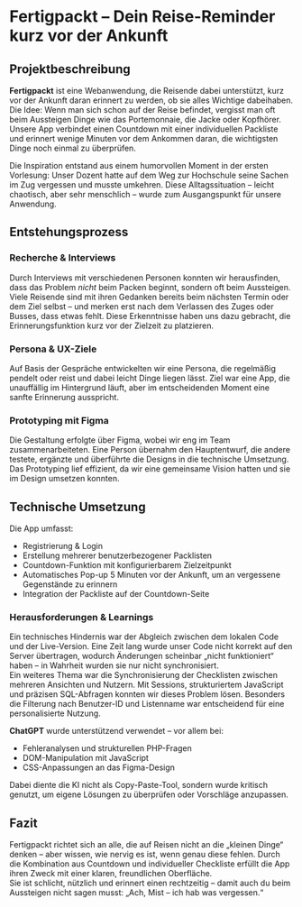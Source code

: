 # Fertigpackt – Dein Reise-Reminder kurz vor der Ankunft

## Projektbeschreibung

**Fertigpackt** ist eine Webanwendung, die Reisende dabei unterstützt, kurz vor der Ankunft daran erinnert zu werden, ob sie alles Wichtige dabeihaben. Die Idee: Wenn man sich schon auf der Reise befindet, vergisst man oft beim Aussteigen Dinge wie das Portemonnaie, die Jacke oder Kopfhörer. Unsere App verbindet einen Countdown mit einer individuellen Packliste und erinnert wenige Minuten vor dem Ankommen  daran, die wichtigsten Dinge noch einmal zu überprüfen.

Die Inspiration entstand aus einem humorvollen Moment in der ersten Vorlesung: Unser Dozent hatte auf dem Weg zur Hochschule seine Sachen im Zug vergessen und musste umkehren. Diese Alltagssituation – leicht chaotisch, aber sehr menschlich – wurde zum Ausgangspunkt für unsere Anwendung.

## Entstehungsprozess

### Recherche & Interviews

Durch Interviews mit verschiedenen Personen konnten wir herausfinden, dass das Problem *nicht* beim Packen beginnt, sondern oft beim Aussteigen. Viele Reisende sind mit ihren Gedanken bereits beim nächsten Termin oder dem Ziel selbst – und merken erst nach dem Verlassen des Zuges oder Busses, dass etwas fehlt. Diese Erkenntnisse haben uns dazu gebracht, die Erinnerungsfunktion kurz vor der Zielzeit zu platzieren.

### Persona & UX-Ziele

Auf Basis der Gespräche entwickelten wir eine Persona, die regelmäßig pendelt oder reist und dabei leicht Dinge liegen lässt. Ziel war eine App, die unauffällig im Hintergrund läuft, aber im entscheidenden Moment eine sanfte Erinnerung ausspricht.

### Prototyping mit Figma

Die Gestaltung erfolgte über Figma, wobei wir eng im Team zusammenarbeiteten. Eine Person übernahm den Hauptentwurf, die andere testete, ergänzte und überführte die Designs in die technische Umsetzung. Das Prototyping lief effizient, da wir eine gemeinsame Vision hatten und sie im Design umsetzen konnten.

## Technische Umsetzung

Die App umfasst:
- Registrierung & Login
- Erstellung mehrerer benutzerbezogener Packlisten
- Countdown-Funktion mit konfigurierbarem Zielzeitpunkt
- Automatisches Pop-up 5 Minuten vor der Ankunft, um an vergessene Gegenstände zu erinnern
- Integration der Packliste auf der Countdown-Seite

### Herausforderungen & Learnings

Ein technisches Hindernis war der Abgleich zwischen dem lokalen Code und der Live-Version. Eine Zeit lang wurde unser Code nicht korrekt auf den Server übertragen, wodurch Änderungen scheinbar „nicht funktioniert“ haben – in Wahrheit wurden sie nur nicht synchronisiert.  
Ein weiteres Thema war die Synchronisierung der Checklisten zwischen mehreren Ansichten und Nutzern. Mit Sessions, strukturiertem JavaScript und präzisen SQL-Abfragen konnten wir dieses Problem lösen. Besonders die Filterung nach Benutzer-ID und Listenname war entscheidend für eine personalisierte Nutzung.

**ChatGPT** wurde unterstützend verwendet – vor allem bei:
- Fehleranalysen und strukturellen PHP-Fragen
- DOM-Manipulation mit JavaScript
- CSS-Anpassungen an das Figma-Design

Dabei diente die KI nicht als Copy-Paste-Tool, sondern wurde kritisch genutzt, um eigene Lösungen zu überprüfen oder Vorschläge anzupassen.

## Fazit

Fertigpackt richtet sich an alle, die auf Reisen nicht an die „kleinen Dinge“ denken – aber wissen, wie nervig es ist, wenn genau diese fehlen. Durch die Kombination aus Countdown und individueller Checkliste erfüllt die App ihren Zweck mit einer klaren, freundlichen Oberfläche.  
Sie ist schlicht, nützlich und erinnert einen rechtzeitig – damit auch du beim Aussteigen nicht sagen musst: „Ach, Mist – ich hab was vergessen.“

